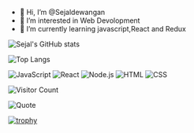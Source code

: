 - 👋 Hi, I’m @Sejaldewangan
- 👀 I’m interested in Web Devolopment
- 🌱 I’m currently learning javascript,React and Redux
  
 ![Sejal's GitHub stats](https://github-readme-stats.vercel.app/api?username=sejaldewangan&show_icons=true&theme=radical)

![Top Langs](https://github-readme-stats.vercel.app/api/top-langs/?username=sejaldewangan&layout=compact&theme=tokyonight)
  
![JavaScript](https://img.shields.io/badge/-JavaScript-yellow?logo=javascript&logoColor=white)
![React](https://img.shields.io/badge/-React-61DAFB?logo=react&logoColor=white)
![Node.js](https://img.shields.io/badge/-Node.js-green?logo=nodedotjs&logoColor=white)
![HTML](https://img.shields.io/badge/-HTML5-E34F26?logo=html5&logoColor=white&style=flat)
![CSS](https://img.shields.io/badge/-CSS3-1572B6?logo=css3&logoColor=white&style=flat)

![Visitor Count](https://komarev.com/ghpvc/?username=sejaldewangan&color=blue)

![Quote](https://quotes-github-readme.vercel.app/api?type=horizontal&theme=tokyonight)

[![trophy](https://github-profile-trophy.vercel.app/?username=sejaldewangan)](https://github.com/ryo-ma/github-profile-trophy)

